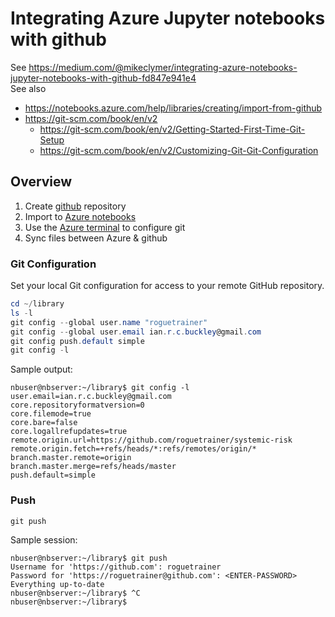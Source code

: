 # Integrating Azure Jupyter notebooks with github  
See https://medium.com/@mikeclymer/integrating-azure-notebooks-jupyter-notebooks-with-github-fd847e941e4  
See also
* https://notebooks.azure.com/help/libraries/creating/import-from-github  
* https://git-scm.com/book/en/v2   
  * https://git-scm.com/book/en/v2/Getting-Started-First-Time-Git-Setup  
  * https://git-scm.com/book/en/v2/Customizing-Git-Git-Configuration  

## Overview
1. Create [github](https://github.com/) repository
2. Import to [Azure notebooks](https://notebooks.azure.com)
3. Use the [Azure terminal](https://notebooks.azure.com/help/libraries/terminal) to configure git
4. Sync files between Azure & github


### Git Configuration 
Set your local Git configuration for access to your remote GitHub repository.
```PowerShell
cd ~/library  
ls -l
git config --global user.name "roguetrainer"  
git config --global user.email ian.r.c.buckley@gmail.com 
git config push.default simple
git config -l  
```
Sample output:
```
nbuser@nbserver:~/library$ git config -l
user.email=ian.r.c.buckley@gmail.com
core.repositoryformatversion=0
core.filemode=true
core.bare=false
core.logallrefupdates=true
remote.origin.url=https://github.com/roguetrainer/systemic-risk
remote.origin.fetch=+refs/heads/*:refs/remotes/origin/*
branch.master.remote=origin
branch.master.merge=refs/heads/master
push.default=simple
```
### Push
```PowerShell
git push
``` 
Sample session:
```
nbuser@nbserver:~/library$ git push
Username for 'https://github.com': roguetrainer
Password for 'https://roguetrainer@github.com': <ENTER-PASSWORD>
Everything up-to-date
nbuser@nbserver:~/library$ ^C
nbuser@nbserver:~/library$


